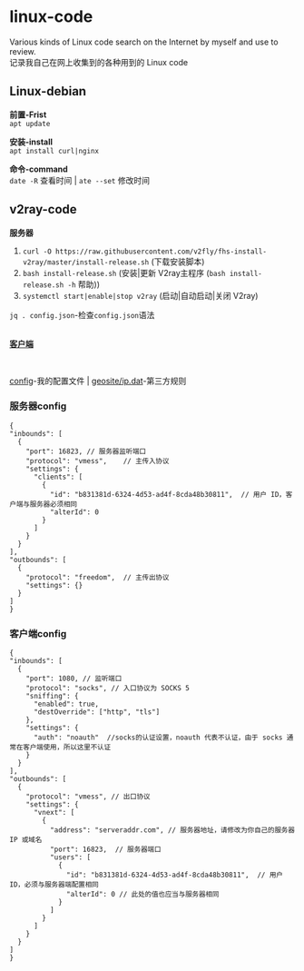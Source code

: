 # linux-code
 Various kinds of Linux code search on the Internet by myself and use to review.<br/>
 记录我自己在网上收集到的各种用到的 Linux code

## Linux-debian

 **前置-Frist**<br/>
    `apt update` 

 **安装-install**<br/>
    `apt install curl|nginx` 
  
 **命令-command**<br/>
    `date -R` 查看时间 | `ate --set` 修改时间


## v2ray-code 

 **服务器**
  1. `curl -O https://raw.githubusercontent.com/v2fly/fhs-install-v2ray/master/install-release.sh` (下载安装脚本)<br/>
  2. `bash install-release.sh` (安装|更新 V2ray主程序  (`bash install-release.sh -h` 帮助))<br/>
  3. `systemctl start|enable|stop v2ray` (启动|自动启动|关闭 V2ray)<br/>
   
  `jq . config.json`-检查`config.json`语法<br/>

  <br/>[**客户端**](https://github.com/v2fly/v2ray-core/releases)<br/>
  

<br/>
  
  [config]()-我的配置文件  |  [geosite/ip.dat]()-第三方规则 <br/>
  
 ### 服务器config
  ```
  {
  "inbounds": [
    {
      "port": 16823, // 服务器监听端口
      "protocol": "vmess",    // 主传入协议
      "settings": {
        "clients": [
          {
            "id": "b831381d-6324-4d53-ad4f-8cda48b30811",  // 用户 ID，客户端与服务器必须相同
            "alterId": 0
          }
        ]
      }
    }
  ],
  "outbounds": [
    {
      "protocol": "freedom",  // 主传出协议
      "settings": {}
    }
  ]
}
```
### 客户端config
  ``` 
  {
  "inbounds": [
    {
      "port": 1080, // 监听端口
      "protocol": "socks", // 入口协议为 SOCKS 5
      "sniffing": {
        "enabled": true,
        "destOverride": ["http", "tls"]
      },
      "settings": {
        "auth": "noauth"  //socks的认证设置，noauth 代表不认证，由于 socks 通常在客户端使用，所以这里不认证
      }
    }
  ],
  "outbounds": [
    {
      "protocol": "vmess", // 出口协议
      "settings": {
        "vnext": [
          {
            "address": "serveraddr.com", // 服务器地址，请修改为你自己的服务器 IP 或域名
            "port": 16823,  // 服务器端口
            "users": [
              {
                "id": "b831381d-6324-4d53-ad4f-8cda48b30811",  // 用户 ID，必须与服务器端配置相同
                "alterId": 0 // 此处的值也应当与服务器相同
              }
            ]
          }
        ]
      }
    }
  ]
}
```  
  

